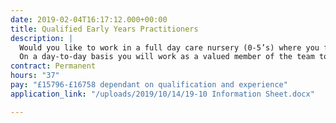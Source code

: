 ```yaml
---
date: 2019-02-04T16:17:12.000+00:00
title: Qualified Early Years Practitioners
description: |
  Would you like to work in a full day care nursery (0-5’s) where you feel valued and part of a supportive team?
  On a day-to-day basis you will work as a valued member of the team to ensure that all children receive high quality care and support, are kept safe, and receive rich and stimulating play experiences which meet their individual learning needs.
contract: Permanent
hours: "37"
pay: "£15796-£16758 dependant on qualification and experience"
application_link: "/uploads/2019/10/14/19-10 Information Sheet.docx"

---
```

